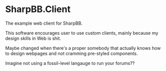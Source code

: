 # SharpBB.Client
The example web client for SharpBB. 

This software encourages user to use custom clients, mainly because my design skills in Web is shit. 

Maybe changed when there's a proper somebody that actually knows how to design webpages and not cramming pre-styled components. 

Imagine not using a fossil-level langauge to run your forums??